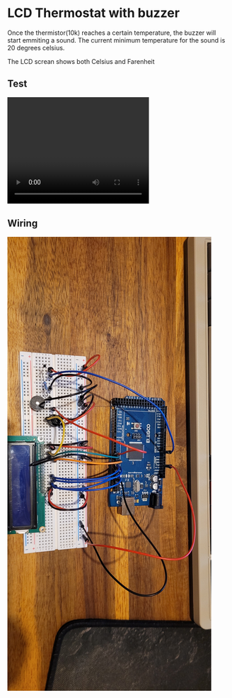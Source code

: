 # LCD Thermostat with buzzer
Once the thermistor(10k) reaches a certain temperature, the buzzer will start emmiting a sound.
The current minimum temperature for the sound is 20 degrees celsius.

The LCD screan shows both Celsius and Farenheit
## Test
<video src="./assets/Test.mp4" width="320" height="240" controls></video>
## Wiring
![Wiring.jpg](./assets/Wiring.jpg)